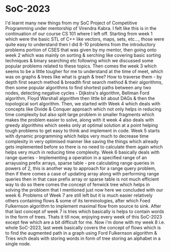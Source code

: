 # SoC-2023
I'd learnt many new things from my SoC Project of Competitive Programming under mentorship of Virendra Kabra. I felt like this is in the continuation of our course CS 101 where I left off. Starting from week 1 which were the basic STL of C++ like vectors, maps, sets, etc..., those were quite easy to understand then I did 8-10 problems from the introductory problems portion of CSES that was given by my mentor, then going onto week 2 which was mainly on sorting & serching like covering basic sorting techniques & binary searching etc following which we discussed some popular problems related to these topics.
Then comes the week 3 which seems to be a little tougher for me to understand at the time of meet, which was on graphs & trees like what is graph & tree? How to traverse them - by depth first search method & breadth first search method & their algorithms, then some popular algorithms to find shortest paths between any two nodes, detecting negative cycles - Dijkstra's algorithm, Bellman Ford algorithm, Floyd Warshall algorithm then little bit about DAGs & then the topological sort algorithm. 
Then, we started with Week 4 which deals with concepts like Divide & Conquer approach which not only helps in reducing time complexity but also split large problem in smaller fragments which makes the problem easier to solve, along with it week 4 also deals with greedy algorithms which seeks only at optimal solution at a point helping tough problems to get easy to think and implement in code.
Week 5 starts with dynamic programming which helps very much to decrease time complexity in very optimised manner like saving the things which already gets implemented before so there is no need to calculate them again which helps very much in reducing time complexity.
Week 6 basically deals with range queries - Implementing a operation in a specified range of an arrayusing prefix arrays, sparse table - pre calculating range queries in powers of 2, this is another way to approach for a range query problem, then if there comes a case of updating array along with performing range queries then in that case prefix array or sparse table is not much efficient way to do so there comes the concept of fenwick tree which helps in solving the probloem that I mentioned just now here we concluded with our week 6.
Problems of Week 7 are still left but it is much easier relatively others containing flows & some of its terminologies, after which Foed Fulkernson algorithm to implement maximal flow from source to sink. After that last concept of week 7 is tries which basically is helps to contain words in the form of trees.
Thats it till now, enjoying every week of this SoC-2023 except few which are a bit difficult for me.
Now i'm done with my week 8 i.e. whole SoC-2023, last week basically covers the concept of flows which is to find the augmented path in a graph using Ford Fulkernson algorithm & Tries wich deals with storing words in form of tree storing an alphabet in a single node.
